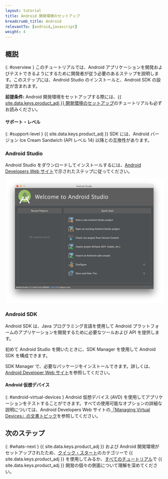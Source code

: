 ```yaml
---
layout: tutorial
title: Android 開発環境のセットアップ
breadcrumb_title: Android
relevantTo: [android,javascript]
weight: 4
---
```

<!-- NLS_CHARSET=UTF-8 -->
## 概説
{: #overview }
このチュートリアルでは、Android アプリケーションを開発およびテストできるようにするために開発者が従う必要のあるステップを説明します。このステップには、Android Studio のインストールと、Android SDK の設定が含まれます。

**前提条件:** Android 開発環境をセットアップする際には、[{{ site.data.keys.product_adj }} 開発環境のセットアップ](../mobilefirst/)のチュートリアルも必ずお読みください。

#### サポート・レベル
{: #support-level }
{{ site.data.keys.product_adj }} SDK には、Android バージョン Ice Cream Sandwich (API レベル 14) 以降との互換性があります。

### Android Studio
Android Studio をダウンロードしてインストールするには、[Android Developers Web サイト](http://developer.android.com/develop/index.html)で示されたステップに従ってください。

![Android SDK の構成](android-studio.png)

### Android SDK
Android SDK は、Java プログラミング言語を使用して Android プラットフォームのアプリケーションを開発するために必要なツールおよび API を提供します。

初めて Android Studio を開いたときに、SDK Manager を使用して Android SDK を構成できます。

SDK Manager で、必要なパッケージをインストールできます。詳しくは、[Android Developer Web サイト](http://developer.android.com/sdk/index.html)を参照してください。

#### Android 仮想デバイス
{: #android-virtual-devices }
Android 仮想デバイス (AVD) を使用してアプリケーションをテストすることができます。すべての使用可能なオプションの詳細な説明については、Android Developers Web サイトの[『Managing Virtual Devices』の文書トピック](http://developer.android.com/tools/devices/index.html)を参照してください。

## 次のステップ
{: #whats-next }
{{ site.data.keys.product_adj }} および Android 開発環境がセットアップされたため、[クイック・スタート](../../../quick-start/android/)のカテゴリーで {{ site.data.keys.product_adj }} を使用してみるか、[すべてのチュートリアル](../../../all-tutorials)で {{ site.data.keys.product_adj }} 開発の個々の側面について理解を深めてください。
